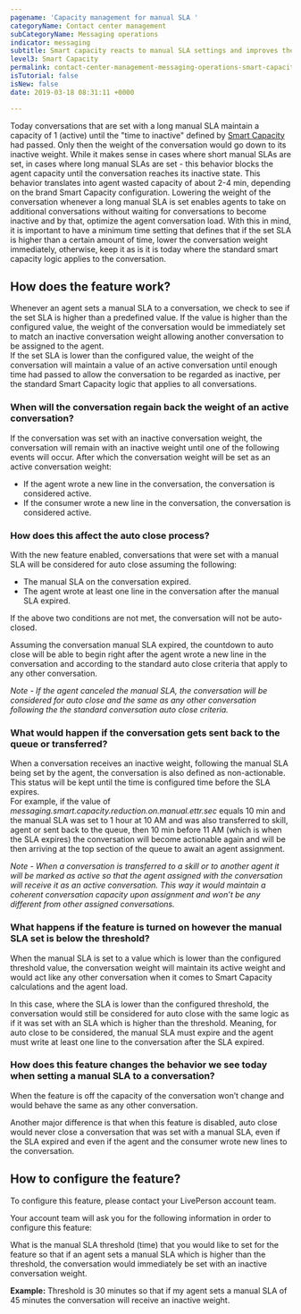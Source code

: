 ```yaml
---
pagename: 'Capacity management for manual SLA '
categoryName: Contact center management
subCategoryName: Messaging operations
indicator: messaging
subtitle: Smart capacity reacts to manual SLA settings and improves the operation
level3: Smart Capacity
permalink: contact-center-management-messaging-operations-smart-capacity-capacity-management-for-manual-sla.html
isTutorial: false
isNew: false
date: 2019-03-18 08:31:11 +0000

---
```

Today conversations that are set with a long manual SLA maintain a capacity of 1 (active) until the "time to inactive" defined by [Smart Capacity](contact-center-management-messaging-operations-smart-capacity-smart-capacity-overview.html) had passed. Only then the weight of the conversation would go down to its inactive weight. While it makes sense in cases where short manual SLAs are set, in cases where long manual SLAs are set - this behavior blocks the agent capacity until the conversation reaches its inactive state. This behavior translates into agent wasted capacity of about 2-4 min, depending on the brand Smart Capacity configuration. Lowering the weight of the conversation whenever a long manual SLA is set enables agents to take on additional conversations without waiting for conversations to become inactive and by that, optimize the agent conversation load. With this in mind, it is important to have a minimum time setting that defines that if the set SLA is higher than a certain amount of time, lower the conversation weight immediately, otherwise, keep it as is it is today where the standard smart capacity logic applies to the conversation.

## How does the feature work?

Whenever an agent sets a manual SLA to a conversation, we check to see if the set SLA is higher than a predefined value. If the value is higher than the configured value, the weight of the conversation would be immediately set to match an inactive conversation weight allowing another conversation to be assigned to the agent.  
If the set SLA is lower than the configured value, the weight of the conversation will maintain a value of an active conversation until enough time had passed to allow the conversation to be regarded as inactive, per the standard Smart Capacity logic that applies to all conversations.

### When will the conversation regain back the weight of an active conversation?

If the conversation was set with an inactive conversation weight, the conversation will remain with an inactive weight until one of the following events will occur. After which the conversation weight will be set as an active conversation weight:

* If the agent wrote a new line in the conversation, the conversation is considered active.
* If the consumer wrote a new line in the conversation, the conversation is considered active.

### How does this affect the auto close process?

With the new feature enabled, conversations that were set with a manual SLA will be considered for auto close assuming the following:

* The manual SLA on the conversation expired.
* The agent wrote at least one line in the conversation after the manual SLA expired.

If the above two conditions are not met, the conversation will not be auto-closed.

Assuming the conversation manual SLA expired, the countdown to auto close will be able to begin right after the agent wrote a new line in the conversation and according to the standard auto close criteria that apply to any other conversation.

_Note - If the agent canceled the manual SLA, the conversation will be considered for auto close and the same as any other conversation following the the standard conversation auto close criteria._

### What would happen if the conversation gets sent back to the queue or transferred?

When a conversation receives an inactive weight, following the manual SLA being set by the agent, the conversation is also defined as non-actionable. This status will be kept until the time is configured time before the SLA expires.  
For example, if the value of _messaging.smart.capacity.reduction.on.manual.ettr.sec_ equals 10 min and the manual SLA was set to 1 hour at 10 AM and was also transferred to skill, agent or sent back to the queue, then 10 min before 11 AM (which is when the SLA expires) the conversation will become actionable again and will be then arriving at the top section of the queue to await an agent assignment.

_Note - When a conversation is transferred to a skill or to another agent it will be marked as active so that the agent assigned with the conversation will receive it as an active conversation. This way it would maintain a coherent conversation capacity upon assignment and won’t be any different from other assigned conversations._

### What happens if the feature is turned on however the manual SLA set is below the threshold?

When the manual SLA is set to a value which is lower than the configured threshold value, the conversation weight will maintain its active weight and would act like any other conversation when it comes to Smart Capacity calculations and the agent load.

In this case, where the SLA is lower than the configured threshold, the conversation would still be considered for auto close with the same logic as if it was set with an SLA which is higher than the threshold. Meaning, for auto close to be considered, the manual SLA must expire and the agent must write at least one line to the conversation after the SLA expired.

### How does this feature changes the behavior we see today when setting a manual SLA to a conversation?

When the feature is off the capacity of the conversation won’t change and would behave the same as any other conversation.

Another major difference is that when this feature is disabled, auto close would never close a conversation that was set with a manual SLA, even if the SLA expired and even if the agent and the consumer wrote new lines to the conversation.

## How to configure the feature?

To configure this feature, please contact your LivePerson account team.

Your account team will ask you for the following information in order to configure this feature:

What is the manual SLA threshold (time) that you would like to set for the feature so that if an agent sets a manual SLA which is higher than the threshold, the conversation would immediately be set with an inactive conversation weight.

**Example:** Threshold is 30 minutes so that if my agent sets a manual SLA of 45 minutes the conversation will receive an inactive weight.